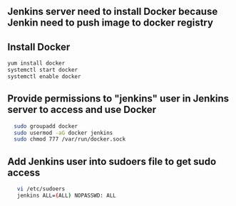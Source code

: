 ## Jenkins server need to install Docker because Jenkin need to push image to docker registry 
## Install Docker 
```sh
yum install docker
systemctl start docker
systemctl enable docker
```

## Provide permissions to "jenkins" user in Jenkins server to access and use Docker
```sh
  sudo groupadd docker
  sudo usermod -aG docker jenkins
  sudo chmod 777 /var/run/docker.sock
```
## Add Jenkins user into sudoers file to get sudo access
```sh
   vi /etc/sudoers
   jenkins ALL=(ALL) NOPASSWD: ALL
```   
   

